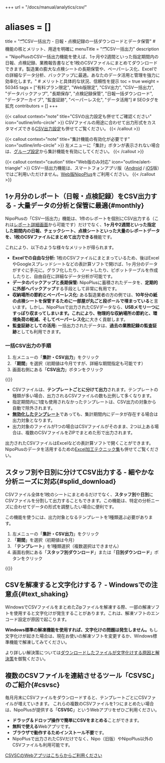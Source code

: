 +++
url = "/docs/manual/analytics/csv/"
# aliases = []
title = "🗂️CSV一括出力 - 日報・点検記録の一括ダウンロードとデータ保管" # 機能の核とメリット、用途を明確に
menuTitle = "🗂️CSV一括出力"
description = "NipoPlusのCSV一括出力機能を使えば、1ヶ月や2週間といった指定期間内の日報、点検記録、業務報告書などを1枚のCSVファイルにまとめてダウンロードできます。製造業の膨大な点検シートの長期保管や、ペーパーレス化、Excelでの詳細なデータ分析、バックアップに最適。あなたのデータ活用と管理を強力に効率化します。" # メリットと具体的な状況、信頼性を提示
toc = true
weight = 50345
tags = ["有料プラン限定", "Web版限定", "CSV出力", "CSV一括出力", "データバックアップ", "長期保存", "点検記録保管", "日報一括ダウンロード", "データアーカイブ", "監査証跡", "ペーパーレス化", "データ活用"] # SEOタグを拡充
contributors = []
+++

{{< callout context="note" title="CSVの出力設定も併せてご確認ください" icon="outline/info-circle" >}}
CSVファイルの用途に合わせて出力形式をカスタマイズできる<a href="/docs/manual/analytics/csvoption/">CSV出力設定</a>も併せてご覧ください。
{{< /callout >}}

{{< callout context="note" title="集計機能の有効化が必要です" icon="outline/info-circle" >}}
左メニューに「集計」ボタンが表示されない場合は、<a href="/docs/setup/setting-group/#optionalFunction">グループ設定</a>から集計機能を有効にしてください。
{{< /callout >}}

{{< callout context="caution" title="Web版のみ対応" icon="outline/alert-triangle" >}}
CSV一括出力機能は、スマートフォンアプリ版（<a href="/docs/system/mobile-install/#googlePlay">Android</a> / <a href="/docs/system/mobile-install/#appStore">iOS</a>版）ではご利用いただけません。<a href="/docs/system/mobile-install/#web">Web版NipoPlus</a>をご利用ください。
{{< /callout >}}

## 1ヶ月分のレポート（日報・点検記録）をCSV出力する - 大量データの分析と保管に最適{#monthly}

NipoPlusの「CSV一括出力」機能は、1件のレポートを個別にCSV出力する（これは<a href="/docs/manual/read-report/state/#csv_export">レポート詳細画面</a>から可能です）だけでなく、**1ヶ月や2週間といった指定した期間内の日報、チェックシート、点検シートといった大量のレポートデータを、1枚のCSVファイルにまとめて出力できる**機能です。

これにより、以下のような様々なメリットが得られます。

- **Excelでの自由な分析:** 1枚のCSVファイルにまとまっているため、後はExcelやGoogleスプレッドシートなどの表計算ソフトで開けば、1ヶ月分のデータがすぐに手元に。グラフ化したり、ソートしたり、ピボットテーブルを作成したりと、自由自在に詳細なデータ分析が可能です。
- **データのバックアップと長期保管:** NipoPlusに蓄積されたデータを、**定期的に外部へバックアップ**する手段として非常に有用です。
- **収納場所の節約とペーパーレス化:** ある製造業者の方の例では、**10年分の紙の点検シートを保管するために一部屋が丸ごと段ボールで埋まっている**と言います。しかし、NipoPlusで出力されたCSVデータなら、**USBメモリ一つにすっぽり収まってしまいます。**これにより、**物理的な収納場所の節約**と、**環境負荷の軽減**、そして**ペーパーレス化**に大きく貢献します。
- **監査証跡としての活用:** 一括出力されたデータは、<strong>過去の業務記録の監査証跡</strong>としても利用できます。

### 一括CSV出力の手順

1.  左メニューの「<strong>集計・CSV出力</strong>」をクリック
2.  「<strong>期間</strong>」を選択（初期値は今月ですが、詳細な期間指定も可能です）
3.  画面右側にある「<strong>CSV出力</strong>」ボタンをクリック

{{<icatch filename="img/report-csv-export1" msg="たくさんの日報や点検記録を1枚のCSVにまとめて出力できます。紙のデータ保管場所を節約し、電子化の強みを最大限に活かしましょう" alice="pc">}}

- CSVファイルは、**テンプレートごとに分けて出力**されます。テンプレートの種類が多い場合、出力されるCSVファイルの数も比例して多くなります。
- 指定期間内に1度も使用されなかったテンプレートは、CSV出力の対象から自動で除外されます。
- <a href="/docs/template/make/#disableTemplate"><strong>無効化したテンプレート</strong></a>であっても、集計期間内にデータが存在する場合は出力対象となります。
- 出力対象のファイルが1つの場合はCSVファイルがそのまま、2つ以上ある場合は、複数のCSVファイルをZIPでまとめた形で出力されます。

出力されたCSVファイルはExcelなどの表計算ソフトで開くことができます。NipoPlusのデータを活用するための<a href="/excel/">Excel加工テクニック集</a>も併せてご覧ください。

## スタッフ別や日別に分けてCSV出力する - 細やかな分析ニーズに対応{#splid_download}

CSVファイル全体を1枚のシートにまとめるだけでなく、**スタッフ別**や**日別**にCSVファイルを分割して出力することもできます。この機能は、特定の分析ニーズに合わせてデータの形式を調整したい場合に便利です。

この機能を使うには、出力対象となるテンプレートを1種類選ぶ必要があります。

1.  左メニューの「<strong>集計・CSV出力</strong>」をクリック
2.  「<strong>期間</strong>」を選択（初期値は今月）
3.  「<strong>テンプレート</strong>」を1種類選択（複数選択はできません）
4.  画面右側にある「<strong>スタッフ別ダウンロード</strong>」または「<strong>日別ダウンロード</strong>」ボタンをクリック

{{<icatch filename="img/selectable-csv-download" msg="日報や点検記録のデータを、日別やスタッフ別に分けてダウンロード可能です。特定の期間や担当者の活動を詳細に分析する際に便利です" alice="ok">}}

## CSVを解凍すると文字化けする？ - Windowsでの注意点{#text_shaking}

WindowsでCSVファイルをまとめたZipファイルを解凍する際、一部の解凍ソフトを使用すると文字化けが発生することがあります。これは、解凍ソフトのエンコード設定が原因で起こります。

<strong>Windows標準の解凍機能を使用すれば、文字化けの問題は発生しません。</strong>もし文字化けが起きた場合は、現在お使いの解凍ソフトを変更するか、Windows標準機能で解凍してみてください。

より詳しい解決策については<a href="/tech/other/mojibake/">ダウンロードしたファイルが文字化けする原因と解決策</a>を御覧ください。

## 複数のCSVファイルを連結させるツール「CSVSC」のご紹介{#csvsc}

毎月月末にCSVファイルをダウンロードすると、テンプレートごとにCSVファイルが増えていきます。
これらの複数のCSVファイルを1つにまとめたい場合は、NipoPlusが提供する「**CSVSC**」というWebアプリをぜひご利用ください。

- <strong>ドラッグ＆ドロップ操作で簡単にCSVをまとめる</strong>ことができます。
- <strong>無料で使える</strong>Webアプリです。
- <strong>ブラウザで動作するためインストール不要</strong>です。
- NipoPlusで出力されたCSVだけでなく、Nipo（旧版）やNipoPlus以外のCSVファイルも利用可能です。

<a href="/tips/csvsc/">CSVSCのWebアプリはこちらからご利用ください</a>
